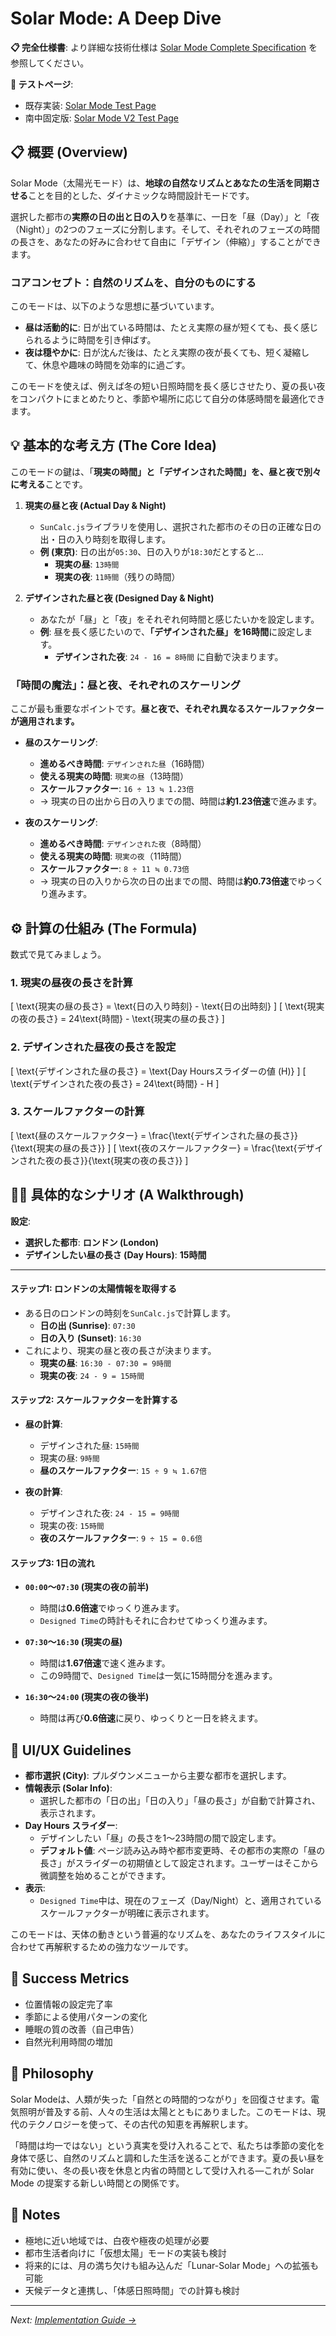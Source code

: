 # Solar Mode: A Deep Dive

**📋 完全仕様書**: より詳細な技術仕様は [Solar Mode Complete Specification](../../specifications/solar-mode-spec.md) を参照してください。

**🧪 テストページ**: 
- 既存実装: [Solar Mode Test Page](/pages/time-design-test.html)
- 南中固定版: [Solar Mode V2 Test Page](/pages/tests/solar-mode-v2-test.html)

## 📋 概要 (Overview)

Solar Mode（太陽光モード）は、**地球の自然なリズムとあなたの生活を同期させる**ことを目的とした、ダイナミックな時間設計モードです。

選択した都市の**実際の日の出と日の入り**を基準に、一日を「昼（Day）」と「夜（Night）」の2つのフェーズに分割します。そして、それぞれのフェーズの時間の長さを、あなたの好みに合わせて自由に「デザイン（伸縮）」することができます。

### コアコンセプト：自然のリズムを、自分のものにする

このモードは、以下のような思想に基づいています。

-   **昼は活動的に**: 日が出ている時間は、たとえ実際の昼が短くても、長く感じられるように時間を引き伸ばす。
-   **夜は穏やかに**: 日が沈んだ後は、たとえ実際の夜が長くても、短く凝縮して、休息や趣味の時間を効率的に過ごす。

このモードを使えば、例えば冬の短い日照時間を長く感じさせたり、夏の長い夜をコンパクトにまとめたりと、季節や場所に応じて自分の体感時間を最適化できます。

## 💡 基本的な考え方 (The Core Idea)

このモードの鍵は、「**現実の時間」と「デザインされた時間」を、昼と夜で別々に考える**ことです。

1.  **現実の昼と夜 (Actual Day & Night)**
    - `SunCalc.js`ライブラリを使用し、選択された都市のその日の正確な日の出・日の入り時刻を取得します。
    - **例 (東京)**: 日の出が`05:30`、日の入りが`18:30`だとすると...
        - **現実の昼**: `13時間`
        - **現実の夜**: `11時間`（残りの時間）

2.  **デザインされた昼と夜 (Designed Day & Night)**
    - あなたが「昼」と「夜」をそれぞれ何時間と感じたいかを設定します。
    - **例**: 昼を長く感じたいので、**「デザインされた昼」を16時間**に設定します。
        - **デザインされた夜**: `24 - 16 = 8時間` に自動で決まります。

### 「時間の魔法」：昼と夜、それぞれのスケーリング

ここが最も重要なポイントです。**昼と夜で、それぞれ異なるスケールファクターが適用されます。**

-   **昼のスケーリング**:
    - **進めるべき時間**: `デザインされた昼`（16時間）
    - **使える現実の時間**: `現実の昼`（13時間）
    - **スケールファクター**: `16 ÷ 13 ≒ 1.23倍`
    - → 現実の日の出から日の入りまでの間、時間は**約1.23倍速**で進みます。

-   **夜のスケーリング**:
    - **進めるべき時間**: `デザインされた夜`（8時間）
    - **使える現実の時間**: `現実の夜`（11時間）
    - **スケールファクター**: `8 ÷ 11 ≒ 0.73倍`
    - → 現実の日の入りから次の日の出までの間、時間は**約0.73倍速**でゆっくり進みます。

## ⚙️ 計算の仕組み (The Formula)

数式で見てみましょう。

### 1. 現実の昼夜の長さを計算
\[
\text{現実の昼の長さ} = \text{日の入り時刻} - \text{日の出時刻}
\]
\[
\text{現実の夜の長さ} = 24\text{時間} - \text{現実の昼の長さ}
\]

### 2. デザインされた昼夜の長さを設定
\[
\text{デザインされた昼の長さ} = \text{Day Hoursスライダーの値 (H)}
\]
\[
\text{デザインされた夜の長さ} = 24\text{時間} - H
\]

### 3. スケールファクターの計算
\[
\text{昼のスケールファクター} = \frac{\text{デザインされた昼の長さ}}{\text{現実の昼の長さ}}
\]
\[
\text{夜のスケールファクター} = \frac{\text{デザインされた夜の長さ}}{\text{現実の夜の長さ}}
\]

## 🚶‍♀️ 具体的なシナリオ (A Walkthrough)

**設定**:
- **選択した都市**: **ロンドン (London)**
- **デザインしたい昼の長さ (Day Hours)**: **15時間**

---

#### ステップ1: ロンドンの太陽情報を取得する

- ある日のロンドンの時刻を`SunCalc.js`で計算します。
    - **日の出 (Sunrise)**: `07:30`
    - **日の入り (Sunset)**: `16:30`
- これにより、現実の昼と夜の長さが決まります。
    - **現実の昼**: `16:30 - 07:30 = 9時間`
    - **現実の夜**: `24 - 9 = 15時間`

#### ステップ2: スケールファクターを計算する

- **昼の計算**:
    - デザインされた昼: `15時間`
    - 現実の昼: `9時間`
    - **昼のスケールファクター**: `15 ÷ 9 ≒ 1.67倍`

- **夜の計算**:
    - デザインされた夜: `24 - 15 = 9時間`
    - 現実の夜: `15時間`
    - **夜のスケールファクター**: `9 ÷ 15 = 0.6倍`

#### ステップ3: 1日の流れ

- **`00:00`～`07:30` (現実の夜の前半)**
    - 時間は**0.6倍速**でゆっくり進みます。
    - `Designed Time`の時計もそれに合わせてゆっくり進みます。

- **`07:30`～`16:30` (現実の昼)**
    - 時間は**1.67倍速**で速く進みます。
    - この9時間で、`Designed Time`は一気に15時間分を進みます。

- **`16:30`～`24:00` (現実の夜の後半)**
    - 時間は再び**0.6倍速**に戻り、ゆっくりと一日を終えます。

## 🎨 UI/UX Guidelines

- **都市選択 (City)**: プルダウンメニューから主要な都市を選択します。
- **情報表示 (Solar Info)**:
    - 選択した都市の「日の出」「日の入り」「昼の長さ」が自動で計算され、表示されます。
- **Day Hours スライダー**:
    - デザインしたい「昼」の長さを1〜23時間の間で設定します。
    - **デフォルト値**: ページ読み込み時や都市変更時、その都市の実際の「昼の長さ」がスライダーの初期値として設定されます。ユーザーはそこから微調整を始めることができます。
- **表示**:
    - `Designed Time`中は、現在のフェーズ（Day/Night）と、適用されているスケールファクターが明確に表示されます。

このモードは、天体の動きという普遍的なリズムを、あなたのライフスタイルに合わせて再解釈するための強力なツールです。

## 🎯 Success Metrics

- 位置情報の設定完了率
- 季節による使用パターンの変化
- 睡眠の質の改善（自己申告）
- 自然光利用時間の増加

## 💭 Philosophy

Solar Modeは、人類が失った「自然との時間的つながり」を回復させます。電気照明が普及する前、人々の生活は太陽とともにありました。このモードは、現代のテクノロジーを使って、その古代の知恵を再解釈します。

「時間は均一ではない」という真実を受け入れることで、私たちは季節の変化を身体で感じ、自然のリズムと調和した生活を送ることができます。夏の長い昼を有効に使い、冬の長い夜を休息と内省の時間として受け入れる—これが Solar Mode の提案する新しい時間との関係です。

## 📝 Notes

- 極地に近い地域では、白夜や極夜の処理が必要
- 都市生活者向けに「仮想太陽」モードの実装も検討
- 将来的には、月の満ち欠けも組み込んだ「Lunar-Solar Mode」への拡張も可能
- 天候データと連携し、「体感日照時間」での計算も検討

---

*Next: [Implementation Guide →](../implementation-guide.md)*